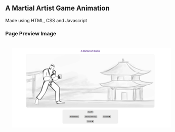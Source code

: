 ## A Martial Artist Game Animation
Made using HTML, CSS and Javascript
<br />

### Page Preview Image
<img src='./images/preview_img.png' style="margin: 20px;">